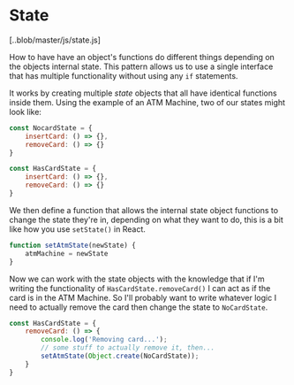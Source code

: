 # State
[..blob/master/js/state.js]

How to have have an object's functions do different things depending on the objects internal state.
This pattern allows us to use a single interface that has multiple functionality without using any
`if` statements.

It works by creating multiple *state* objects that all have identical functions inside them. Using
the example of an ATM Machine, two of our states might look like:

```js
const NocardState = {
    insertCard: () => {},
    removeCard: () => {}
}

const HasCardState = {
    insertCard: () => {},
    removeCard: () => {}
}
```

We then define a function that allows the internal state object functions to change the state they're
in, depending on what they want to do, this is a bit like how you use `setState()` in React.

```js
function setAtmState(newState) {
    atmMachine = newState
}
```

Now we can work with the state objects with the knowledge that if I'm writing the functionality of 
`HasCardState.removeCard()` I can act as if the card is in the ATM Machine. So I'll probably want to
write whatever logic I need to actually remove the card then change the state to `NoCardState`.

```js
const HasCardState = {
    removeCard: () => {
        console.log('Removing card...');
        // some stuff to actually remove it, then...
        setAtmState(Object.create(NoCardState));
    }
}
```